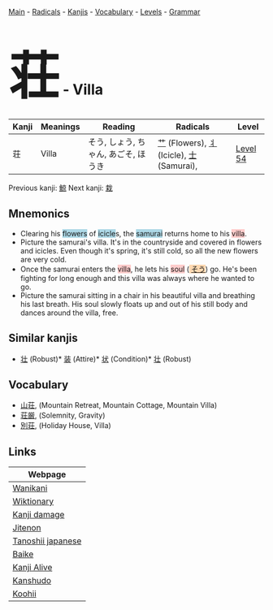 <style> bigfont {font-size: 100px}</style>
[Main](../README.md) -
[Radicals](../radicals.md) -
[Kanjis](../kanjis.md) -
[Vocabulary](../vocabulary.md) -
[Levels](../levels.md) -
[Grammar](../grammar.md)
# <bigfont> 荘</bigfont> - Villa 

| Kanji | Meanings | Reading | Radicals | Level |
| --- | --- | --- | --- | --- |
| 荘 | Villa | そう, しょう, ちゃん, あごそ, ほうき | [艹](../radicals/艹.md) (Flowers), [丬](../radicals/丬.md) (Icicle), [士](../radicals/士.md) (Samurai),  | [Level 54](../levels/wk_level54.md) |

Previous kanji: [鯨](鯨.md) Next kanji: [栽](栽.md) 

## Mnemonics
 * Clearing his <span style="background-color:#ADD8E6"> flowers</span> of <span style="background-color:#ADD8E6"> icicle</span>s, the <span style="background-color:#ADD8E6"> samurai</span> returns home to his <span style="background-color:#ffcccb"> villa</span>.
* Picture the samurai's villa. It's in the countryside and covered in flowers and icicles. Even though it's spring, it's still cold, so all the new flowers are very cold.
* Once the samurai enters the <span style="background-color:#ffcccb"> villa</span>, he lets his <span style="background-color:#ffcccb"> soul</span> (<span style="background-color:#fed8b1"> [そう](https://jisho.org/search/そう)</span>) go. He's been fighting for long enough and this villa was always where he wanted to go.
* Picture the samurai sitting in a chair in his beautiful villa and breathing his last breath. His soul slowly floats up and out of his still body and dances around the villa, free.


## Similar kanjis
 * [壮](壮.md) (Robust)* [装](装.md) (Attire)* [状](状.md) (Condition)* [壮](壮.md) (Robust)


## Vocabulary
 * [山荘](../vocabulary/荘.md), (Mountain Retreat, Mountain Cottage, Mountain Villa)
* [荘厳](../vocabulary/荘.md), (Solemnity, Gravity)
* [別荘](../vocabulary/荘.md), (Holiday House, Villa)



## Links 

| Webpage |
| --- |
| [Wanikani          ](https://www.wanikani.com/kanji/荘) |
| [Wiktionary        ](https://en.wiktionary.org/wiki/荘) |
| [Kanji damage      ](http://www.kanjidamage.com/kanji/search?utf8=✓&q=荘) |
| [Jitenon           ](https://jitenon.com/kanji/荘) |
| [Tanoshii japanese ](https://www.tanoshiijapanese.com/dictionary/kanji.cfm?k=荘) |
| [Baike             ](https://baike.baidu.com/item/荘) |
| [Kanji Alive       ](https://app.kanjialive.com/荘) |
| [Kanshudo          ](https://www.kanshudo.com/searchmn?q=荘) |
| [Koohii            ](https://kanji.koohii.com/study/kanji/荘) |
